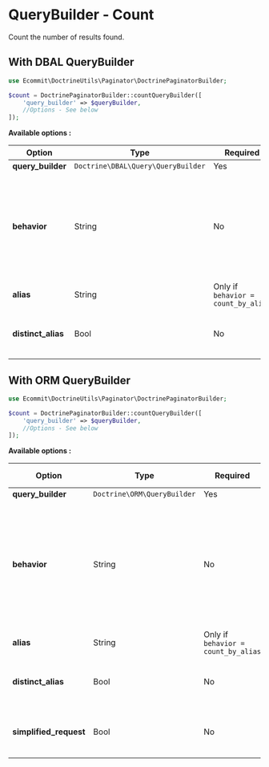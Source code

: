 # QueryBuilder - Count

Count the number of results found.

## With DBAL QueryBuilder

```php
use Ecommit\DoctrineUtils\Paginator\DoctrinePaginatorBuilder;

$count = DoctrinePaginatorBuilder::countQueryBuilder([
    'query_builder' => $queryBuilder,
    //Options - See below
]);
```

**Available options :**

| Option | Type | Required | Default value | Description |
| --- | --- | --- | --- | --- |
| **query_builder** | `Doctrine\DBAL\Query\QueryBuilder` | Yes |  | QueryBuilder |
| **behavior** | String | No | `count_by_sub_request` | Method used to count results. Available values: <ul><li>`count_by_alias`: Use a alias (`SELECT count(alias) FROM ...`) *(`alias` option is required)*</li><li>`count_by_sub_request` : Use a sub request</li></ul> |
| **alias** | String | Only if `behavior = count_by_alias` | | Can only be used when `behavior = count_by_alias` |
| **distinct_alias** | Bool | No | `true` | Use `DISTINCT` (`SELECT count(DISTINCT alias) FROM ...`). Can only be used when `behavior = count_by_alias` |



## With ORM QueryBuilder

```php
use Ecommit\DoctrineUtils\Paginator\DoctrinePaginatorBuilder;

$count = DoctrinePaginatorBuilder::countQueryBuilder([
    'query_builder' => $queryBuilder,
    //Options - See below
]);
```

**Available options :**

| Option | Type | Required | Default value | Description |
| --- | --- | --- | --- | --- |
| **query_builder** | `Doctrine\ORM\QueryBuilder` | Yes |  | QueryBuilder |
| **behavior** | String | No | `orm` | Method used to count results. Available values: <ul><li>`count_by_alias`: Use a alias (`SELECT count(alias) FROM ...`) *(`alias` option is required)*</li><li>`count_by_sub_request` : Use a sub request</li><li>`orm` : Use Doctrine engine</li></ul> |
| **alias** | String | Only if `behavior = count_by_alias` | | Can only be used when `behavior = count_by_alias` |
| **distinct_alias** | Bool | No | `true` | Use `DISTINCT` (`SELECT count(DISTINCT alias) FROM ...`). Can only be used when `behavior = count_by_alias` |
| **simplified_request** | Bool | No | `true` | Remove unnecessary instructions (eg: `ORDER BY`) for counting. Can only be used when `behavior = orm` |
